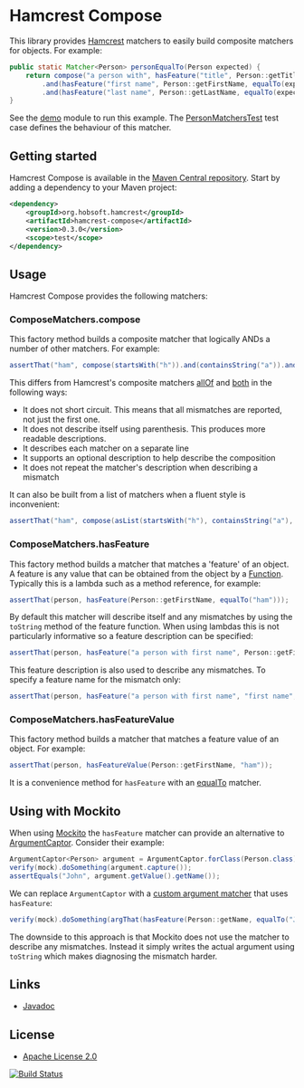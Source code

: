 # Hamcrest Compose

This library provides [Hamcrest](http://hamcrest.org/) matchers to easily build composite matchers for objects. For example:

```java
public static Matcher<Person> personEqualTo(Person expected) {
	return compose("a person with", hasFeature("title", Person::getTitle, equalTo(expected.getTitle())))
		.and(hasFeature("first name", Person::getFirstName, equalTo(expected.getFirstName())))
		.and(hasFeature("last name", Person::getLastName, equalTo(expected.getLastName())));
}
```

See the [demo](demo) module to run this example. The [PersonMatchersTest](demo/src/test/java/org/hobsoft/hamcrest/compose/demo/PersonMatchersTest.java) test case defines the behaviour of this matcher. 

## Getting started

Hamcrest Compose is available in the [Maven Central repository](http://search.maven.org/). Start by adding a dependency to your Maven project:

```xml
<dependency>
	<groupId>org.hobsoft.hamcrest</groupId>
	<artifactId>hamcrest-compose</artifactId>
	<version>0.3.0</version>
	<scope>test</scope>
</dependency>
```

## Usage

Hamcrest Compose provides the following matchers:

### ComposeMatchers.compose

This factory method builds a composite matcher that logically ANDs a number of other matchers. For example:

```java
assertThat("ham", compose(startsWith("h")).and(containsString("a")).and(endsWith("m")));
```

This differs from Hamcrest's composite matchers [allOf](http://hamcrest.org/JavaHamcrest/javadoc/1.3/org/hamcrest/CoreMatchers.html#allOf(org.hamcrest.Matcher...)) and [both](http://hamcrest.org/JavaHamcrest/javadoc/1.3/org/hamcrest/CoreMatchers.html#both(org.hamcrest.Matcher)) in the following ways:

* It does not short circuit. This means that all mismatches are reported, not just the first one.
* It does not describe itself using parenthesis. This produces more readable descriptions.
* It describes each matcher on a separate line
* It supports an optional description to help describe the composition
* It does not repeat the matcher's description when describing a mismatch

It can also be built from a list of matchers when a fluent style is inconvenient:

```java
assertThat("ham", compose(asList(startsWith("h"), containsString("a"), endsWith("m"))));
```

### ComposeMatchers.hasFeature

This factory method builds a matcher that matches a 'feature' of an object. A feature is any value that can be obtained from the object by a [Function](https://docs.oracle.com/javase/8/docs/api/java/util/function/Function.html). Typically this is a lambda such as a method reference, for example:

```java
assertThat(person, hasFeature(Person::getFirstName, equalTo("ham")));
```

By default this matcher will describe itself and any mismatches by using the `toString` method of the feature function. When using lambdas this is not particularly informative so a feature description can be specified: 

```java
assertThat(person, hasFeature("a person with first name", Person::getFirstName, equalTo("ham")));
```
	
This feature description is also used to describe any mismatches. To specify a feature name for the mismatch only:

```java
assertThat(person, hasFeature("a person with first name", "first name", Person::getFirstName, equalTo("ham")));
```

### ComposeMatchers.hasFeatureValue

This factory method builds a matcher that matches a feature value of an object. For example:

```java
assertThat(person, hasFeatureValue(Person::getFirstName, "ham"));
```

It is a convenience method for `hasFeature` with an [equalTo](http://hamcrest.org/JavaHamcrest/javadoc/1.3/org/hamcrest/CoreMatchers.html#equalTo(T)) matcher.

## Using with Mockito

When using [Mockito](http://mockito.org/) the `hasFeature` matcher can provide an alternative to [ArgumentCaptor](http://site.mockito.org/mockito/docs/current/org/mockito/Mockito.html#15). Consider their example:

```java
ArgumentCaptor<Person> argument = ArgumentCaptor.forClass(Person.class);
verify(mock).doSomething(argument.capture());
assertEquals("John", argument.getValue().getName());
```

We can replace `ArgumentCaptor` with a [custom argument matcher](http://site.mockito.org/mockito/docs/current/org/mockito/ArgumentMatcher.html) that uses `hasFeature`:

```java
verify(mock).doSomething(argThat(hasFeature(Person::getName, equalTo("John"))));
```

The downside to this approach is that Mockito does not use the matcher to describe any mismatches. Instead it simply writes the actual argument using `toString` which makes diagnosing the mismatch harder.

## Links

* [Javadoc](http://www.hobsoft.org/hamcrest-compose/hamcrest-compose/apidocs/)

## License

* [Apache License 2.0](http://www.apache.org/licenses/LICENSE-2.0.html)

[![Build Status](https://travis-ci.org/markhobson/hamcrest-compose.svg?branch=master)](https://travis-ci.org/markhobson/hamcrest-compose)
